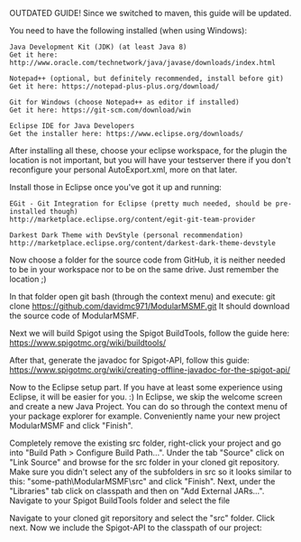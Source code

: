 OUTDATED GUIDE! Since we switched to maven, this guide will be updated.

You need to have the following installed (when using Windows):
	
	Java Development Kit (JDK) (at least Java 8)
	Get it here: http://www.oracle.com/technetwork/java/javase/downloads/index.html
	
	Notepad++ (optional, but definitely recommended, install before git)
	Get it here: https://notepad-plus-plus.org/download/
	
	Git for Windows (choose Notepad++ as editor if installed)
	Get it here: https://git-scm.com/download/win
	
	Eclipse IDE for Java Developers
	Get the installer here: https://www.eclipse.org/downloads/
	
After installing all these, choose your eclipse workspace, for the plugin the
location is not important, but you will have your testserver there if you don't
reconfigure your personal AutoExport.xml, more on that later.
  
Install those in Eclipse once you've got it up and running:
	
	EGit - Git Integration for Eclipse (pretty much needed, should be pre-installed though)
	http://marketplace.eclipse.org/content/egit-git-team-provider
	
	Darkest Dark Theme with DevStyle (personal recommendation)
	http://marketplace.eclipse.org/content/darkest-dark-theme-devstyle
	
Now choose a folder for the source code from GitHub, it is neither needed to be
in your workspace nor to be on the same drive. Just remember the location ;)

In that folder open git bash (through the context menu) and execute:
git clone https://github.com/davidmc971/ModularMSMF.git
It should download the source code of ModularMSMF.

Next we will build Spigot using the Spigot BuildTools, follow the guide here:
https://www.spigotmc.org/wiki/buildtools/

After that, generate the javadoc for Spigot-API, follow this guide:
https://www.spigotmc.org/wiki/creating-offline-javadoc-for-the-spigot-api/

Now to the Eclipse setup part.
If you have at least some experience using Eclipse, it will be easier for you. :)
In Eclipse, we skip the welcome screen and create a new Java Project.
You can do so through the context menu of your package explorer for example.
Conveniently name your new project ModularMSMF and click "Finish".

Completely remove the existing src folder, right-click your project and
go into "Build Path > Configure Build Path...". Under the tab "Source" click
on "Link Source" and browse for the src folder in your cloned git repository.
Make sure you didn't select any of the subfolders in src so it looks similar
to this: "some-path\ModularMSMF\src" and click "Finish".
Next, under the "Libraries" tab click on classpath and then on
"Add External JARs...". Navigate to your Spigot BuildTools folder and select
the file




Navigate to your cloned git reporsitory and select the "src" folder.
Click next. Now we include the Spigot-API to the classpath of our project:
